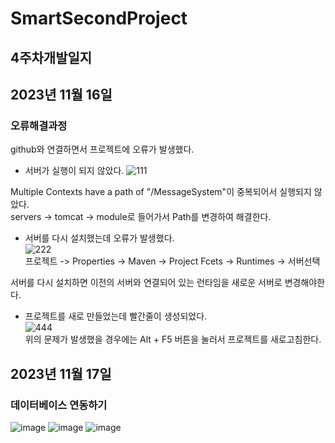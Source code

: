 # SmartSecondProject
## 4주차개발일지
## 2023년 11월 16일
### 오류해결과정
github와 연결하면서 프로젝트에 오류가 발생했다.        
- 서버가 실행이 되지 않았다.
![111](https://github.com/Jinkyun0328/SmartSecondProject/assets/123911778/d235e0b1-bf4a-45a0-b41d-984be1ebf9a0)        

Multiple Contexts have a path of "/MessageSystem"이 중복되어서 실행되지 않았다.        
servers -> tomcat -> module로 들어가서 Path를 변경하여 해결한다.        

- 서버를 다시 설치했는데 오류가 발생했다.        
![222](https://github.com/Jinkyun0328/SmartSecondProject/assets/123911778/6f49410f-5557-428e-a1de-1e69bcc4304b)        
프로젝트 -> Properties -> Maven -> Project Fcets -> Runtimes -> 서버선택        

서버를 다시 설치하면 이전의 서버와 연결되어 있는 런타임을 새로운 서버로 변경해야한다.        

- 프로젝트를 새로 만들었는데 빨간줄이 생성되었다.        
![444](https://github.com/Jinkyun0328/SmartSecondProject/assets/123911778/9240d9d4-ae2c-400f-bb5f-4c96323d2d3f)        
위의 문제가 발생했을 경우에는 Alt + F5 버튼을 눌러서 프로젝트를 새로고침한다.        

## 2023년 11월 17일
### 데이터베이스 연동하기
![image](https://github.com/Jinkyun0328/SmartSecondProject/assets/123911778/02a770fd-f78e-40d4-bb6f-f1f4217c06fb)
![image](https://github.com/Jinkyun0328/SmartSecondProject/assets/123911778/b22fd421-9dbb-47aa-84c8-9b7196639723)
![image](https://github.com/Jinkyun0328/SmartSecondProject/assets/123911778/014735ed-4a60-42f8-8e53-b972e33a0706)

